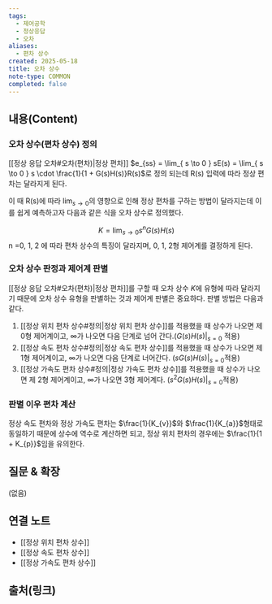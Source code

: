 ```yaml
---
tags:
  - 제어공학
  - 정상응답
  - 오차
aliases:
  - 편차 상수
created: 2025-05-18
title: 오차 상수
note-type: COMMON
completed: false
---
```


## 내용(Content)
### 오차 상수(편차 상수) 정의
[[정상 응답 오차#오차(편차)|정상 편차]] $e_{ss} = \lim_{ s \to 0 } sE(s) = \lim_{ s \to 0 } s \cdot \frac{1}{1 + G(s)H(s)}R(s)$로 정의 되는데 R(s) 입력에 따라 정상 편차는 달라지게 된다. 

이 때 R(s)에 따라 $\lim_{ s \to 0 }$의 영향으로 인해 정상 편차를 구하는 방법이 달라지는데 이를 쉽게 예측하고자 다음과 같은 식을 오차 상수로 정의했다.

$$
K = \lim_{ s \to 0 } s^{n}G(s)H(s)
$$
n =0, 1, 2 에 따라 편차 상수의 특징이 달라지며, 0, 1, 2형 제어계를 결정하게 된다.

### 오차 상수 판정과 제어계 판별
[[정상 응답 오차#오차(편차)|정상 편차]]를 구할 때  오차 상수 $K$에 유형에 따라 달라지기 때문에 오차 상수 유형을 판별하는 것과 제어계 판별은 중요하다. 판별 방법은 다음과 같다.

1. [[정상 위치 편차 상수#정의|정상 위치 편차 상수]]를 적용했을 때 상수가 나오면 제 0형 제어계이고, $\infty$가 나오면 다음 단계로 넘어 간다.($G(s)H(s)|_{s=0}$ 적용)
2. [[정상 속도 편차 상수#정의|정상 속도 편차 상수]]를 적용했을 때 상수가 나오면 제 1형 제어계이고, $\infty$가 나오면 다음 단계로 너어간다. ($sG(s)H(s)|_{s=0}$적용)
3. [[정상 가속도 편차 상수#정의|정상 가속도 편차 상수]]를 적용했을 때 상수가 나오면 제 2형 제어계이고, $\infty$가 나오면 3형 제어계다. ($s^{2}G(s)H(s)|_{s=0}$적용)

### 판별 이우 편차 계산

정상 속도 편차와 정상 가속도 편차는 $\frac{1}{K_{v}}$와 $\frac{1}{K_{a}}$형태로 동일하기 때문에 상수에 역수로 계산하면 되고, 정상 위치 편차의 경우에는 $\frac{1}{1 + K_{p}}$임을 유의한다.


## 질문 & 확장

(없음)

## 연결 노트
- [[정상 위치 편차 상수]]
- [[정상 속도 편차 상수]]
- [[정상 가속도 편차 상수]]
## 출처(링크)
